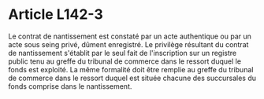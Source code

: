 # Article L142-3

Le contrat de nantissement est constaté par un acte authentique ou par un acte sous seing privé, dûment enregistré.   Le privilège résultant du contrat de nantissement s'établit par le seul fait de l'inscription sur un registre public tenu au greffe du tribunal de commerce dans le ressort duquel le fonds est exploité.   La même formalité doit être remplie au greffe du tribunal de commerce dans le ressort duquel est située chacune des succursales du fonds comprise dans le nantissement.